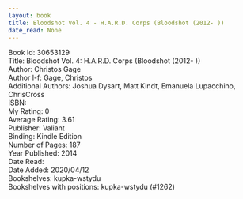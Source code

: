 ```yaml
---
layout: book
title: Bloodshot Vol. 4 - H.A.R.D. Corps (Bloodshot (2012- ))
date_read: None
---
```


Book Id: 30653129<br />
Title: Bloodshot Vol. 4: H.A.R.D. Corps (Bloodshot (2012- ))<br />
Author: Christos Gage<br />
Author l-f: Gage, Christos<br />
Additional Authors: Joshua Dysart, Matt Kindt, Emanuela Lupacchino, ChrisCross<br />
ISBN: <br />
My Rating: 0<br />
Average Rating: 3.61<br />
Publisher: Valiant<br />
Binding: Kindle Edition<br />
Number of Pages: 187<br />
Year Published: 2014<br />
Date Read: <br />
Date Added: 2020/04/12<br />
Bookshelves: kupka-wstydu<br />
Bookshelves with positions: kupka-wstydu (#1262)<br />

